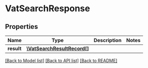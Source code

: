 # VatSearchResponse

## Properties
Name | Type | Description | Notes
------------ | ------------- | ------------- | -------------
**result** | [**\\VatSearchResultRecord[]**](VatSearchResultRecord.md) |  | 

[[Back to Model list]](../README.md#documentation-for-models) [[Back to API list]](../README.md#documentation-for-api-endpoints) [[Back to README]](../README.md)


